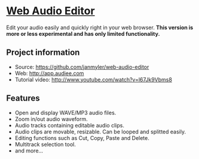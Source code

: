 # [Web Audio Editor](http://app.audiee.com)

Edit your audio easily and quickly right in your web browser. 
**This version is more or less experimental and has only limited functionality.**

## Project information

* Source: https://github.com/janmyler/web-audio-editor
* Web: http://app.audiee.com
* Tutorial video: http://www.youtube.com/watch?v=l67Jk9Vbms8

## Features

* Open and display WAVE/MP3 audio files.
* Zoom in/out audio waveform.
* Audio tracks containing editable audio clips.
* Audio clips are movable, resizable. Can be looped and splitted easily.
* Editing functions such as Cut, Copy, Paste and Delete.
* Multitrack selection tool.
* and more...
